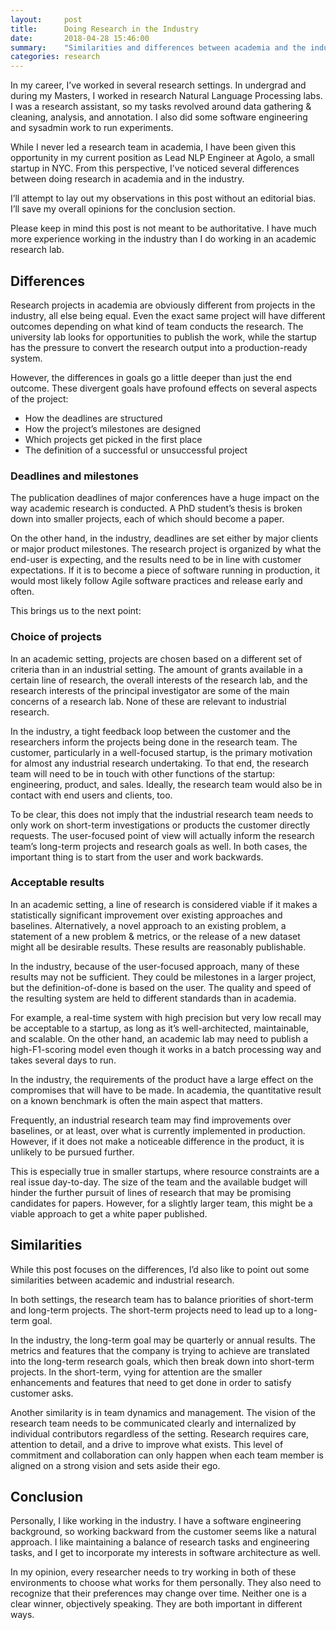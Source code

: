 ```yaml
---
layout:     post
title:      Doing Research in the Industry
date:       2018-04-28 15:46:00
summary:    "Similarities and differences between academia and the industry"
categories: research
---
```


In my career, I’ve worked in several research settings. In undergrad and during my Masters, I worked in research Natural Language Processing labs. I was a research assistant, so my tasks revolved around data gathering & cleaning, analysis, and annotation. I also did some software engineering and sysadmin work to run experiments.

While I never led a research team in academia, I have been given this opportunity in my current position as Lead NLP Engineer at Agolo, a small startup in NYC. From this perspective, I’ve noticed several differences between doing research in academia and in the industry.

I’ll attempt to lay out my observations in this post without an editorial bias. I’ll save my overall opinions for the conclusion section.

Please keep in mind this post is not meant to be authoritative. I have much more experience working in the industry than I do working in an academic research lab.

## Differences
Research projects in academia are obviously different from projects in the industry, all else being equal. Even the exact same project will have different outcomes depending on what kind of team conducts the research. The university lab looks for opportunities to publish the work, while the startup has the pressure to convert the research output into a production-ready system.

However, the differences in goals go a little deeper than just the end outcome. These divergent goals have profound effects on several aspects of the project:

* How the deadlines are structured
* How the project’s milestones are designed
* Which projects get picked in the first place
* The definition of a successful or unsuccessful project

### Deadlines and milestones
The publication deadlines of major conferences have a huge impact on the way academic research is conducted. A PhD student’s thesis is broken down into smaller projects, each of which should become a paper.

On the other hand, in the industry, deadlines are set either by major clients or major product milestones. The research project is organized by  what the end-user is expecting, and the results need to be in line with customer expectations. If it is to become a piece of software running in production, it would most likely follow Agile software practices and release early and often.

This brings us to the next point:

### Choice of projects
In an academic setting, projects are chosen based on a different set of criteria than in an industrial setting. The amount of grants available in a certain line of research, the overall interests of the research lab, and the research interests of the principal investigator are some of the main concerns of a research lab. None of these are relevant to industrial research.

In the industry, a tight feedback loop between the customer and the researchers inform the projects being done in the research team. The customer, particularly in a well-focused startup, is the primary motivation for almost any industrial research undertaking. To that end, the research team will need to be in touch with other functions of the startup: engineering, product, and sales. Ideally, the research team would also be in contact with end users and clients, too.

To be clear, this does not imply that the industrial research team needs to only work on short-term investigations or products the customer directly requests. The user-focused point of view will actually inform the research team’s long-term projects and research goals as well. In both cases, the important thing is to start from the user and work backwards.

### Acceptable results
In an academic setting, a line of research is considered viable if it makes a statistically significant improvement over existing approaches and baselines. Alternatively, a novel approach to an existing problem, a statement of a new problem & metrics, or the release of a new dataset might all be desirable results. These results are reasonably publishable.

In the industry, because of the user-focused approach, many of these results may not be sufficient. They could be milestones in a larger project, but the definition-of-done is based on the user. The quality and speed of the resulting system are held to different standards than in academia.

For example, a real-time system with high precision but very low recall may be acceptable to a startup, as long as it’s well-architected, maintainable, and scalable. On the other hand, an academic lab may need to publish a high-F1-scoring model even though it works in a batch processing way and takes several days to run.

In the industry, the requirements of the product have a large effect on the compromises that will have to be made. In academia, the quantitative result on a known benchmark is often the main aspect that matters.

Frequently, an industrial research team may find improvements over baselines, or at least, over what is currently implemented in production. However, if it does not make a noticeable difference in the product, it is unlikely to be pursued further.

This is especially true in smaller startups, where resource constraints are a real issue day-to-day. The size of the team and the available budget will hinder the further pursuit of lines of research that may be promising candidates for papers. However, for a slightly larger team, this might be a viable approach to get a white paper published.


## Similarities
While this post focuses on the differences, I’d also like to point out some similarities between academic and industrial research.

In both settings, the research team has to balance priorities of short-term and long-term projects. The short-term projects need to lead up to a long-term goal.

In the industry, the long-term goal may be quarterly or annual results. The metrics and features that the company is trying to achieve are translated into the long-term research goals, which then break down into short-term projects. In the short-term, vying for attention are the smaller enhancements and features that need to get done in order to satisfy customer asks.

Another similarity is in team dynamics and management. The vision of the research team needs to be communicated clearly and internalized by individual contributors regardless of the setting. Research requires care, attention to detail, and a drive to improve what exists. This level of commitment and collaboration can only happen when each team member is aligned on a strong vision and sets aside their ego.


## Conclusion
Personally, I like working in the industry. I have a software engineering background, so working backward from the customer seems like a natural approach. I like maintaining a balance of research tasks and engineering tasks, and I get to incorporate my interests in software architecture as well.

In my opinion, every researcher needs to try working in both of these environments to choose what works for them personally. They also need to recognize that their preferences may change over time. Neither one is a clear winner, objectively speaking. They are both important in different ways.









